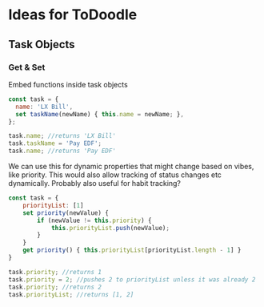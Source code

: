 # Ideas for ToDoodle

## Task Objects

### Get & Set

Embed functions inside task objects

```js
const task = {
  name: 'LX Bill',
  set taskName(newName) { this.name = newName; },
};

task.name; //returns 'LX Bill'
task.taskName = 'Pay EDF';
task.name; //returns 'Pay EDF'
```

We can use this for dynamic properties that might change based on vibes, like priority. This would also allow tracking of status changes etc dynamically. Probably also useful for habit tracking?

```js
const task = {
	priorityList: [1]
	set priority(newValue) {
		if (newValue != this.priority) {
			this.priorityList.push(newValue);
		}
	}
	get priority() { this.priorityList[priorityList.length - 1] }
}

task.priority; //returns 1
task.priority = 2; //pushes 2 to priorityList unless it was already 2
task.priority; //returns 2
task.priorityList; //returns [1, 2]
```
